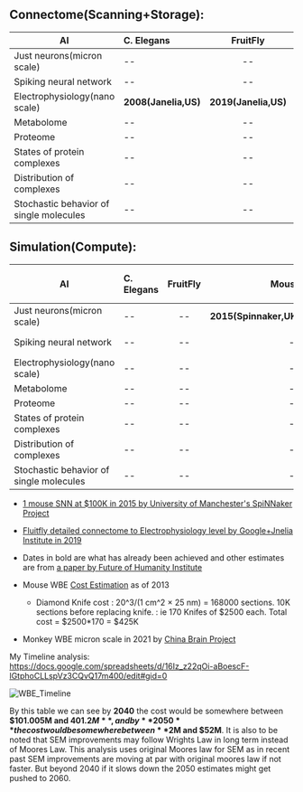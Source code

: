 

## Connectome(Scanning+Storage):


| AI       | C. Elegans | FruitFly           | Mouse  | Monkey | Human 
| ------------- |:----------- |:---------------------------:| -----:|  -----:| ------:|
| Just neurons(micron scale)|--|--|--| **2021(China)** | -- | 
| Spiking neural network|--|--|--| -- | -- |
| Electrophysiology(nano scale)|**2008(Janelia,US)**|**2019(Janelia,US)**|--|--| --|
| Metabolome |--|--|--|--| --|
| Proteome |--|--|--|--| --|
| States of protein complexes |--|--|--|--| --|
| Distribution of complexes |--|--|--|--| --|
| Stochastic behavior of single molecules |--|--|--|--| --|

## Simulation(Compute):


| AI       | C. Elegans | FruitFly           | Mouse  | Monkey | Human  | AI(CPU at $1M)
| ------------- |:----------- |:---------------------------:| -----:|  -----:| ------:|------:|
| Just neurons(micron scale)|--|--|**2015(Spinnaker,UK)**| -- | -- | -- |
| Spiking neural network|--|--|--| -- | **2021(Tesla Dojo)** | 2023 |
| Electrophysiology(nano scale)|--|--|--|--| --| 2033 |
| Metabolome |--|--|--|--| --| 2044 |
| Proteome |--|--|--|--| --| 2048 |
| States of protein complexes |--|--|--|--| --| 2052 |
| Distribution of complexes |--|--|--|--| --| 2063 |
| Stochastic behavior of single molecules |--|--|--|--| --| 2111 |

- [1 mouse SNN at $100K in 2015 by University of Manchester's SpiNNaker Project](https://www.youtube.com/watch?v=2e06C-yUwlc)

- [Fluitfly detailed connectome to Electrophysiology level by Google+Jnelia Institute in 2019](https://www.youtube.com/watch?v=PeyHKdmBpqY)

-  Dates in bold are what has already been achieved and other estimates are from [a paper by Future of Humanity Institute](https://www.fhi.ox.ac.uk/brain-emulation-roadmap-report.pdf)

- Mouse WBE [Cost Estimation](https://www.biorxiv.org/content/10.1101/001214v3.full) as of 2013
  - Diamond Knife cost : 20^3/(1 cm^2 × 25 nm) = 168000 sections. 10K sections before replacing knife.
                      : ie 170 Knifes of $2500 each. Total cost = $2500*170 = $425K
                      
- Monkey WBE micron scale in 2021 by [China Brain Project](https://www.freepressjournal.in/science/worlds-first-3d-image-of-monkey-brain-developed)


My Timeline analysis:
https://docs.google.com/spreadsheets/d/16Iz_z22qOi-aBoescF-lGtphoCLLspVz3CQvQ17m400/edit#gid=0

![WBE_Timeline](https://user-images.githubusercontent.com/2527354/143158380-90870a5b-c8b3-49db-9d17-226a8e9a7187.png)




By this table we can see by **2040** the cost would be somewhere between **$101.005M and $401.2M**, and by **2050** the cost would be somewhere between **$2M and $52M**.
It is also to be noted that SEM improvements may follow Wrights Law in long term instead of Moores Law. This analysis uses original Moores law for SEM as in recent past SEM improvements are moving at par with original moores law if not faster. But beyond 2040 if it slows down the 2050 estimates might get pushed to 2060.
